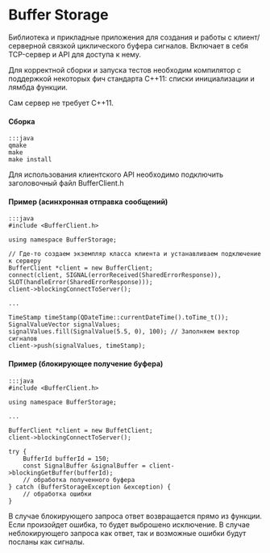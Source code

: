 # Buffer Storage
Библиотека и прикладные приложения для создания и работы с клиент/серверной связкой циклического буфера сигналов.
Включает в себя TCP-сервер и API для доступа к нему.

Для корректной сборки и запуска тестов необходим компилятор с поддержкой некоторых фич стандарта C++11: списки инициализации и лямбда функции.

Сам сервер не требует C++11.

#### Сборка
	:::java
	qmake
	make
	make install

Для использования клиентского API необходимо подключить заголовочный файл BufferClient.h

#### Пример (асинхронная отправка сообщений)
	:::java
	#include <BufferClient.h>

	using namespace BufferStorage;

	// Где-то создаем экземпляр класса клиента и устанавливаем подключение к серверу
	BufferClient *client = new BufferClient;
	connect(client, SIGNAL(errorReceived(SharedErrorResponse)), SLOT(handleError(SharedErrorResponse)));
	client->blockingConnectToServer();

	...

	TimeStamp timeStamp(QDateTime::currentDateTime().toTime_t()); 
	SignalValueVector signalValues;
	signalValues.fill(SignalValue(5.5, 0), 100); // Заполняем вектор сигналов
	client->push(signalValues, timeStamp); 

#### Пример (блокирующее получение буфера)
	:::java
	#include <BufferClient.h>

	using namespace BufferStorage;

	...

	BufferClient *client = new BuffetClient;
	client->blockingConnectToServer();

	try {
		BufferId bufferId = 150;
		const SignalBuffer &signalBuffer = client->blockingGetBuffer(bufferId);
		// обработка полученного буфера
	} catch (BufferStorageException &exception) {
		// обработка ошибки
	}

В случае блокирующего запроса ответ возвращается прямо из функции. Если произойдет ошибка, то будет выброшено исключение.
В случае неблокирующего запроса как ответ, так и возможные ошибки будут посланы как сигналы.
